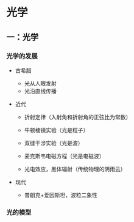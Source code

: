 # 光学

## 一：光学

### 光学的发展

- 古希腊
  - 光从人眼发射
  - 光沿直线传播

- 近代

  - 折射定律（入射角和折射角的正弦比为常数）
  - 牛顿棱镜实验（光是粒子）
  - 双缝干涉实验（光是波）

  - 麦克斯韦电磁方程（光是电磁波）
  - 光电效应，黑体辐射（传统物理的阴雨云）

- 现代
  - 普朗克+爱因斯坦，波粒二象性

### 光的模型